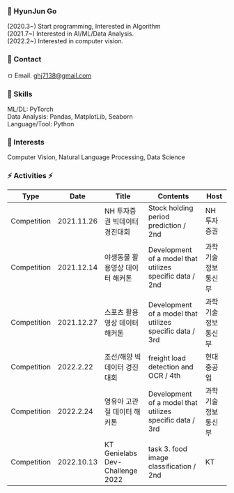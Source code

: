 ### 🤔 HyunJun Go
(2020.3~) Start programming, Interested in Algorithm  
(2021.7~) Interested in AI/ML/Data Analysis.  
(2022.2~) Interested in computer vision.  


### 💬 Contact
ㅁ Email. ghj7138@gmail.com

### :ghost: Skills
ML/DL: PyTorch  
Data Analysis: Pandas, MatplotLib, Seaborn  
Language/Tool: Python  

### :ghost: Interests
Computer Vision, Natural Language Processing, Data Science

### ⚡ Activities ⚡
| Type | Date | Title | Contents | Host |
| ------------- | ------------- | ------------- | ------------- | ------------- |
| Competition  | 2021.11.26 | NH 투자증권 빅데이터 경진대회 | Stock holding period prediction / 2nd  | NH 투자증권 |
| Competition  | 2021.12.14 | 야생동물 활용영상 데이터 해커톤 | Development of a model that utilizes specific data / 2nd | 과학기술정보통신부 |
| Competition  | 2021.12.27 | 스포츠 활용영상 데이터 해커톤 | Development of a model that utilizes specific data / 3rd | 과학기술정보통신부 |
| Competition  | 2022.2.22 | 조선/해양 빅데이터 경진대회 | freight load detection and OCR / 4th | 현대중공업 |
| Competition  | 2022.2.24 | 영유아 고관절 데이터 해커톤 | Development of a model that utilizes specific data / 3rd | 과학기술정보통신부 |
| Competition  | 2022.10.13 | KT Genielabs Dev-Challenge 2022 | task 3. food image classification / 2nd | KT |
<!--
**hjgp/hjgp** is a ✨ _special_ ✨ repository because its `README.md` (this file) appears on your GitHub profile.

Here are some ideas to get you started:

- 🔭 I’m currently working on ...
- 🌱 I’m currently learning ...
- 👯 I’m looking to collaborate on ...
- 🤔 I’m looking for help with ...
- 💬 Ask me about ...
- 📫 How to reach me: ...
- 😄 Pronouns: ...
- ⚡ Fun fact: ...
-->
